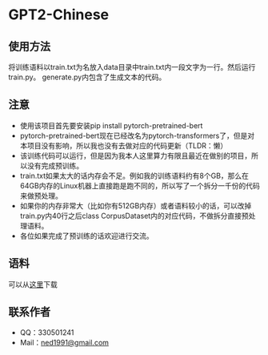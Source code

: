 # GPT2-Chinese

## 使用方法

将训练语料以train.txt为名放入data目录中train.txt内一段文字为一行。然后运行train.py。
generate.py内包含了生成文本的代码。

## 注意

- 使用该项目首先要安装pip install pytorch-pretrained-bert
- pytorch-pretrained-bert现在已经改名为pytorch-transformers了，但是对本项目没有影响，所以我也没有去做对应的代码更新（TLDR：懒）
- 该训练代码可以运行，但是因为我本人这里算力有限且最近在做别的项目，所以没有完成预训练。
- train.txt如果太大的话内存会不足。例如我的训练语料约有8个GB，那么在64GB内存的Linux机器上直接跑是跑不同的，所以写了一个拆分一千份的代码来做预处理。
- 如果你的内存非常大（比如你有512GB内存）或者语料较小的话，可以改掉train.py内40行之后class CorpusDataset内的对应代码，不做拆分直接预处理语料。
- 各位如果完成了预训练的话欢迎进行交流。

## 语料

可以从[这里](https://github.com/brightmart/nlp_chinese_corpus)下载

## 联系作者

 - QQ：330501241
 - Mail：ned1991@gmail.com
